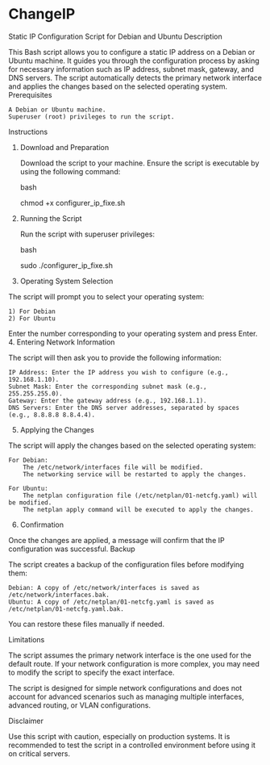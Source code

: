 # ChangeIP

Static IP Configuration Script for Debian and Ubuntu
Description

This Bash script allows you to configure a static IP address on a Debian or Ubuntu machine. It guides you through the configuration process by asking for necessary information such as IP address, subnet mask, gateway, and DNS servers. The script automatically detects the primary network interface and applies the changes based on the selected operating system.
Prerequisites

    A Debian or Ubuntu machine.
    Superuser (root) privileges to run the script.

Instructions
1. Download and Preparation

    Download the script to your machine.
    Ensure the script is executable by using the following command:

    bash

    chmod +x configurer_ip_fixe.sh

2. Running the Script

    Run the script with superuser privileges:

    bash

    sudo ./configurer_ip_fixe.sh

3. Operating System Selection

The script will prompt you to select your operating system:

    1) For Debian
    2) For Ubuntu

Enter the number corresponding to your operating system and press Enter.
4. Entering Network Information

The script will then ask you to provide the following information:

    IP Address: Enter the IP address you wish to configure (e.g., 192.168.1.10).
    Subnet Mask: Enter the corresponding subnet mask (e.g., 255.255.255.0).
    Gateway: Enter the gateway address (e.g., 192.168.1.1).
    DNS Servers: Enter the DNS server addresses, separated by spaces (e.g., 8.8.8.8 8.8.4.4).

5. Applying the Changes

The script will apply the changes based on the selected operating system:

    For Debian:
        The /etc/network/interfaces file will be modified.
        The networking service will be restarted to apply the changes.

    For Ubuntu:
        The netplan configuration file (/etc/netplan/01-netcfg.yaml) will be modified.
        The netplan apply command will be executed to apply the changes.

6. Confirmation

Once the changes are applied, a message will confirm that the IP configuration was successful.
Backup

The script creates a backup of the configuration files before modifying them:

    Debian: A copy of /etc/network/interfaces is saved as /etc/network/interfaces.bak.
    Ubuntu: A copy of /etc/netplan/01-netcfg.yaml is saved as /etc/netplan/01-netcfg.yaml.bak.

You can restore these files manually if needed.

Limitations

   The script assumes the primary network interface is the one used for the default route. If your network configuration is more complex, you may need to modify the script to specify the exact interface.
   
   The script is designed for simple network configurations and does not account for advanced scenarios such as managing multiple interfaces, advanced routing, or VLAN configurations.

Disclaimer

Use this script with caution, especially on production systems. It is recommended to test the script in a controlled environment before using it on critical servers.
